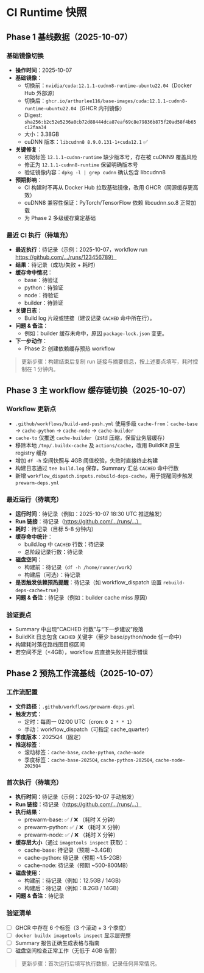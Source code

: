 # CI Runtime 快照

## Phase 1 基线数据（2025-10-07）

### 基础镜像切换
- **操作时间**：2025-10-07
- **基础镜像**：
  - 切换前：`nvidia/cuda:12.1.1-cudnn8-runtime-ubuntu22.04`（Docker Hub 外部源）
  - 切换后：`ghcr.io/arthurlee116/base-images/cuda:12.1.1-cudnn8-runtime-ubuntu22.04`（GHCR 内刊镜像）
  - Digest: `sha256:b2c52e5236a0cb72d88444dca87eaf69c8e79836b875f20ad58f4b65c12faa34`
  - 大小：3.38GB
  - cuDNN 版本：`libcudnn8 8.9.0.131-1+cuda12.1` ✅
- **关键修复**：
  - 初始标签 `12.1.1-cudnn-runtime` 缺少版本号，存在被 cuDNN9 覆盖风险
  - 修正为 `12.1.1-cudnn8-runtime` 保留明确版本号
  - 验证镜像内容：`dpkg -l | grep cudnn` 确认包含 libcudnn8
- **预期影响**：
  - CI 构建时不再从 Docker Hub 拉取基础镜像，改用 GHCR（同源缓存更高效）
  - cuDNN8 兼容性保证：PyTorch/TensorFlow 依赖 libcudnn.so.8 正常加载
  - 为 Phase 2 多级缓存奠定基础

### 最近 CI 执行（待填充）
- **最近执行**：待记录（示例：2025-10-07，workflow run https://github.com/.../runs/123456789）
- **结果**：待记录（成功/失败 + 耗时）
- **缓存命中情况**：
  - base：待验证
  - python：待验证
  - node：待验证
  - builder：待验证
- **关键日志**：
  - Build log 片段或链接（建议记录 `CACHED` 命中所在行）。
- **问题 & 备注**：
  - 例如：builder 缓存未命中，原因 `package-lock.json` 变更。
- **下一步动作**：
  - Phase 2: 创建依赖缓存预热 workflow

> 更新步骤：构建结束后复制 run 链接与摘要信息，按上述要点填写，耗时控制在 1 分钟内。

## Phase 3 主 workflow 缓存链切换（2025-10-07）

### Workflow 更新点
- `.github/workflows/build-and-push.yml` 使用多级 `cache-from`：`cache-base` → `cache-python` → `cache-node` → `cache-builder`
- `cache-to` 仅推送 `cache-builder`（zstd 压缩，保留业务层缓存）
- 移除本地 `/tmp/.buildx-cache` 及 `actions/cache`，改用 BuildKit 原生 registry 缓存
- 增加 `df -h` 空间快照与 4GB 阈值校验，失败时直接终止构建
- 构建日志通过 `tee build.log` 保存，Summary 汇总 `CACHED` 命中行数
- 新增 `workflow_dispatch.inputs.rebuild-deps-cache`，用于提醒同步触发 `prewarm-deps.yml`

### 最近运行（待填充）
- **运行时间**：待记录（例如：2025-10-07 18:30 UTC 推送触发）
- **Run 链接**：待记录（https://github.com/.../runs/...）
- **耗时**：待记录（目标 5-8 分钟内）
- **缓存命中统计**：
  - build.log 中 `CACHED` 行数：待记录
  - 总阶段记录行数：待记录
- **磁盘空间**：
  - 构建前：待记录（`df -h /home/runner/work`）
  - 构建后（可选）：待记录
- **是否触发依赖预热提醒**：待记录（如 workflow_dispatch 设置 `rebuild-deps-cache=true`）
- **问题 & 备注**：待记录（例如：builder cache miss 原因）

### 验证要点
- Summary 中出现“CACHED 行数”与“下一步建议”段落
- BuildKit 日志包含 `CACHED` 关键字（至少 base/python/node 任一命中）
- 构建耗时落在路线图目标区间
- 若空间不足（<4GB），workflow 应直接失败并提示错误

## Phase 2 预热工作流基线（2025-10-07）

### 工作流配置
- **文件路径**：`.github/workflows/prewarm-deps.yml`
- **触发方式**：
  - 定时：每周一 02:00 UTC（cron: `0 2 * * 1`）
  - 手动：workflow_dispatch（可指定 cache_quarter）
- **季度版本**：2025Q4（固定）
- **推送标签**：
  - 滚动标签：`cache-base`, `cache-python`, `cache-node`
  - 季度标签：`cache-base-2025Q4`, `cache-python-2025Q4`, `cache-node-2025Q4`

### 首次执行（待填充）
- **执行时间**：待记录（示例：2025-10-07 手动触发）
- **Run 链接**：待记录（https://github.com/.../runs/...）
- **执行结果**：
  - prewarm-base: ✅ / ❌ （耗时 X 分钟）
  - prewarm-python: ✅ / ❌ （耗时 X 分钟）
  - prewarm-node: ✅ / ❌ （耗时 X 分钟）
- **缓存层大小**（通过 `imagetools inspect` 获取）：
  - cache-base: 待记录（预期 ~3.4GB）
  - cache-python: 待记录（预期 ~1.5-2GB）
  - cache-node: 待记录（预期 ~500-800MB）
- **磁盘使用**：
  - 构建前：待记录（例如：12.5GB / 14GB）
  - 构建后：待记录（例如：8.2GB / 14GB）
- **问题 & 备注**：待记录

### 验证清单
- [ ] GHCR 中存在 6 个标签（3 个滚动 + 3 个季度）
- [ ] `docker buildx imagetools inspect` 显示层完整
- [ ] Summary 报告正确生成表格与指南
- [ ] 磁盘空间检查正常工作（无低于 4GB 告警）

> 更新步骤：首次运行后填写执行数据，记录任何异常情况。
